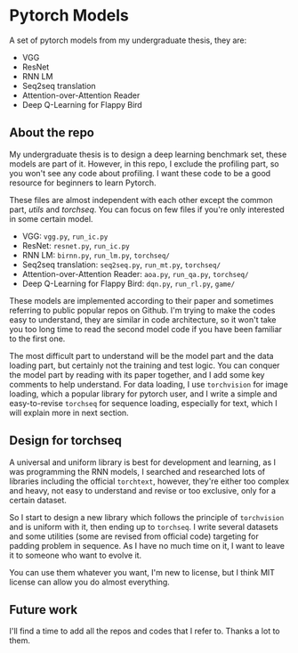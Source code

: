 # Pytorch Models

A set of pytorch models from my undergraduate thesis, they are:

- VGG
- ResNet
- RNN LM
- Seq2seq translation
- Attention-over-Attention Reader
- Deep Q-Learning for Flappy Bird

## About the repo

My undergraduate thesis is to design a deep learning benchmark set, these models are part of it. However, in this repo, I exclude the profiling part, so you won't see any code about profiling. I want these code to be a good resource for beginners to learn Pytorch.

These files are almost independent with each other except the common part, *utils* and *torchseq*. You can focus on few files if you're only interested in some certain model.

- VGG: `vgg.py`, `run_ic.py`
- ResNet: `resnet.py`, `run_ic.py`
- RNN LM: `birnn.py`, `run_lm.py`, `torchseq/`
- Seq2seq translation: `seq2seq.py`, `run_mt.py`, `torchseq/`
- Attention-over-Attention Reader: `aoa.py`, `run_qa.py`, `torchseq/`
- Deep Q-Learning for Flappy Bird: `dqn.py`, `run_rl.py`, `game/`

These models are implemented according to their paper and sometimes referring to public popular repos on Github. I'm trying to make the codes easy to understand, they are similar in code architecture, so it won't take you too long time to read the second model code if you have been familiar to the first one.

The most difficult part to understand will be the model part and the data loading part, but certainly not the training and test logic. You can conquer the model part by reading with its paper together, and I add some key comments to help understand. For data loading, I use `torchvision` for image loading, which a popular library for pytorch user, and I write a simple and easy-to-revise `torchseq` for sequence loading, especially for text, which I will explain more in next section.

## Design for torchseq

A universal and uniform library is best for development and learning, as I was programming the RNN models, I searched and researched lots of libraries including the official `torchtext`, however, they're either too complex and heavy, not easy to understand and revise or too exclusive, only for a certain dataset.

So I start to design a new library which follows the principle of `torchvision` and is uniform with it, then ending up to `torchseq`. I write several datasets and some utilities (some are revised from official code) targeting for padding problem in sequence. As I have no much time on it, I want to leave it to someone who want to evolve it.

You can use them whatever you want, I'm new to license, but I think MIT license can allow you do almost everything.

## Future work

I'll find a time to add all the repos and codes that I refer to. Thanks a lot to them.